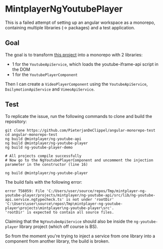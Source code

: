 # MintplayerNgYoutubePlayer

This is a failed attempt of setting up an angular workspace as a monorepo,
containing multiple libraries (-> packages) and a test application.

## Goal

The goal is to transform [this project](https://github.com/MintPlayer/mintplayer-ng-youtube-player) into a monorepo with 2 libraries:
- 1 for the `YoutubeApiService`, which loads the youtube-iframe-api script in the DOM
- 1 for the `YoutubePlayerComponent`

Then I can create a `VideoPlayerComponent` using the `YoutubeApiService`, `DailymotionApiService` and `VimeoApiService`.

## Test

To replicate the issue, run the following commands to clone and build the repository:

    git clone https://github.com/PieterjanDeClippel/angular-monorepo-test
    cd angular-monorepo-test
    ng build @mintplayer/ng-youtube-api
    ng build @mintplayer/ng-youtube-player
    ng build ng-youtube-player-demo

    # All projects compile successfully
    # Now go to the NgYoutubePlayerComponent and uncomment the injection parameter in the constructor (line 16)

    ng build @mintplayer/ng-youtube-player

The build fails with the following error:

    error TS6059: File 'C:/Users/user/source/repos/Tmp/mintplayer-ng-youtube-player/projects/mintplayer/ng-youtube-api/src/lib/ng-youtube-api.service.ngtypecheck.ts' is not under 'rootDir' 'C:\Users\user\source\repos\Tmp\mintplayer-ng-youtube-player\projects\mintplayer\ng-youtube-player\src'.
    'rootDir' is expected to contain all source files.

Claiming that the `NgYoutubeApiService` should also be inside the `ng-youtube-player` library project (which off course is BS).

So from the moment you're trying to inject a service from one library into a component from another library, the build is broken.